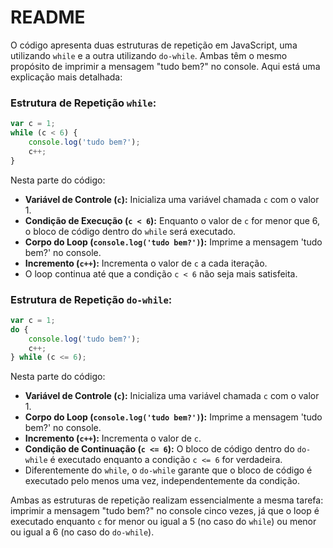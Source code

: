 # README

O código apresenta duas estruturas de repetição em JavaScript, uma utilizando `while` e a outra utilizando `do-while`. Ambas têm o mesmo propósito de imprimir a mensagem "tudo bem?" no console. Aqui está uma explicação mais detalhada:

### Estrutura de Repetição `while`:

```javascript
var c = 1;
while (c < 6) {
    console.log('tudo bem?');
    c++;
}
```

Nesta parte do código:
- **Variável de Controle (`c`):** Inicializa uma variável chamada `c` com o valor 1.
- **Condição de Execução (`c < 6`):** Enquanto o valor de `c` for menor que 6, o bloco de código dentro do `while` será executado.
- **Corpo do Loop (`console.log('tudo bem?')`):** Imprime a mensagem 'tudo bem?' no console.
- **Incremento (`c++`):** Incrementa o valor de `c` a cada iteração.
- O loop continua até que a condição `c < 6` não seja mais satisfeita.

### Estrutura de Repetição `do-while`:

```javascript
var c = 1;
do {
    console.log('tudo bem?');
    c++;
} while (c <= 6);
```

Nesta parte do código:
- **Variável de Controle (`c`):** Inicializa uma variável chamada `c` com o valor 1.
- **Corpo do Loop (`console.log('tudo bem?')`):** Imprime a mensagem 'tudo bem?' no console.
- **Incremento (`c++`):** Incrementa o valor de `c`.
- **Condição de Continuação (`c <= 6`):** O bloco de código dentro do `do-while` é executado enquanto a condição `c <= 6` for verdadeira.
- Diferentemente do `while`, o `do-while` garante que o bloco de código é executado pelo menos uma vez, independentemente da condição.

Ambas as estruturas de repetição realizam essencialmente a mesma tarefa: imprimir a mensagem "tudo bem?" no console cinco vezes, já que o loop é executado enquanto `c` for menor ou igual a 5 (no caso do `while`) ou menor ou igual a 6 (no caso do `do-while`).